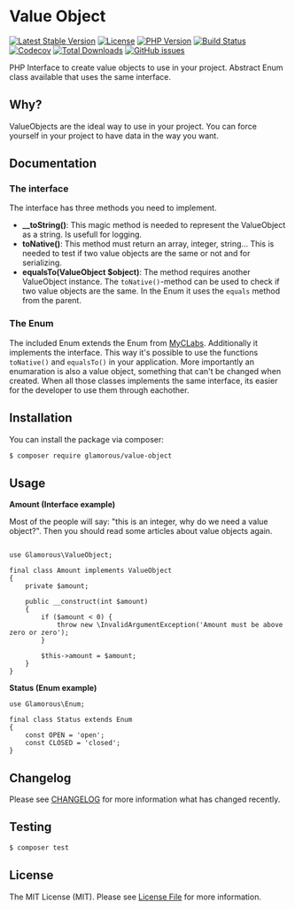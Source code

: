 # Value Object

[![Latest Stable Version](https://poser.pugx.org/glamorous/value-object/v/stable)](https://packagist.org/packages/glamorous/value-object)
[![License](https://img.shields.io/github/license/glamorous/value-object.svg)](https://github.com/glamorous/value-object)
[![PHP Version](https://img.shields.io/packagist/php-v/glamorous/value-object.svg)]()
[![Build Status](https://img.shields.io/travis/glamorous/value-object.svg)](https://travis-ci.org/glamorous/value-object)
[![Codecov](https://img.shields.io/codecov/c/github/glamorous/value-object.svg)](https://codecov.io/gh/glamorous/value-object)
[![Total Downloads](https://img.shields.io/packagist/dt/glamorous/value-object.svg)](https://packagist.org/packages/glamorous/value-object)
[![GitHub issues](https://img.shields.io/github/issues/glamorous/value-object.svg)](https://github.com/glamorous/value-object/issues)

PHP Interface to create value objects to use in your project. Abstract Enum class available that uses the same interface.

## Why?

ValueObjects are the ideal way to use in your project. You can force yourself in your project to have data in the way you want.

## Documentation

### The interface

The interface has three methods you need to implement.

- **__toString()**: This magic method is needed to represent the ValueObject as a string. Is usefull for logging.
- **toNative()**: This method must return an array, integer, string... This is needed to test if two value objects are the same or not and for serializing.
- **equalsTo(ValueObject $object)**: The method requires another ValueObject instance. The `toNative()`-method can be used to check if two value objects are the same. In the Enum it uses the `equals` method from the parent.

### The Enum

The included Enum extends the Enum from [MyCLabs](https://github.com/myclabs/php-enum).
Additionally it implements the interface.
This way it's possible to use the functions `toNative()` and `equalsTo()` in your application.
More importantly an enumaration is also a value object, something that can't be changed when created.
When all those classes implements the same interface, its easier for the developer to use them through eachother.

## Installation

You can install the package via composer:
``` bash
$ composer require glamorous/value-object
```

## Usage

**Amount (Interface example)**

Most of the people will say: "this is an integer, why do we need a value object?". Then you should read some articles about value objects again.

```

use Glamorous\ValueObject;

final class Amount implements ValueObject
{
    private $amount;

    public __construct(int $amount)
    {
        if ($amount < 0) {
            throw new \InvalidArgumentException('Amount must be above zero or zero');
        }

        $this->amount = $amount;
    }
}
```

**Status (Enum example)**

```
use Glamorous\Enum;

final class Status extends Enum
{
    const OPEN = 'open';
    const CLOSED = 'closed';
}
```

## Changelog

Please see [CHANGELOG](CHANGELOG.md) for more information what has changed recently.

## Testing

``` bash
$ composer test
```

## License

The MIT License (MIT). Please see [License File](LICENSE.md) for more information.
